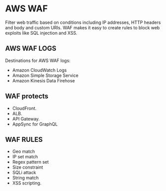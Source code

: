 # AWS WAF

Filter web traffic based on conditions including IP addresses, HTTP headers and body and custom URIs. WAF makes it easy to create rules to block web exploits like SQL injection and XSS.

## AWS WAF LOGS

Destinations for AWS WAF logs:

- Amazon CloudWatch Logs
- Amazon Simple Storage Service
- Amazon Kinesis Data Firehose


## WAF protects

- CloudFront.
- ALB.
- API Gateway.
- AppSync for GraphQL

## WAF RULES

- Geo match
- IP set match
- Regex pattern set
- Size constraint
- SQLi attack
- String match
- XSS scripting.